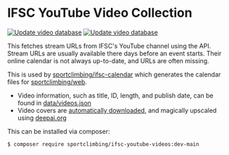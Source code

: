 # IFSC YouTube Video Collection

[![Update video database](https://github.com/sportclimbing/ifsc-videos/actions/workflows/update-database.yml/badge.svg)](https://github.com/sportclimbing/ifsc-videos/actions/workflows/update-database.yml)
[![Update video database](https://img.shields.io/packagist/dt/sportclimbing/ifsc-youtube-videos)](https://packagist.org/packages/sportclimbing/ifsc-youtube-videos)


This fetches stream URLs from IFSC's YouTube channel using the API. Stream URLs are usually available there
days before an event starts. Their online calendar is not always up-to-date, and URLs are often missing.

This is used by [sportclimbing/ifsc-calendar](https://github.com/sportclimbing/ifsc-calendar) which generates
the calendar files for [sportclimbing/web](https://github.com/sportclimbing/web).

- Video information, such as title, ID, length, and publish date, can be found in [data/videos.json](data/videos.json)
- Video covers are [automatically downloaded](data/covers/), and magically upscaled using [deepai.org](https://deepai.org)

This can be installed via composer:
```shell
$ composer require sportclimbing/ifsc-youtube-videos:dev-main
```
